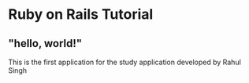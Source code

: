 # Ruby on Rails Tutorial

## "hello, world!"

This is the first application for the study application developed by Rahul Singh

